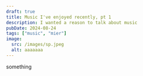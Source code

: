 ```yaml
---
draft: true
title: Music I've enjoyed recently, pt 1
description: I wanted a reason to talk about music
pubDate: 2024-08-24
tags: ["music", "mier"]
image: 
  src: /images/sp.jpeg
  alt: aaaaaaa
---
```

something